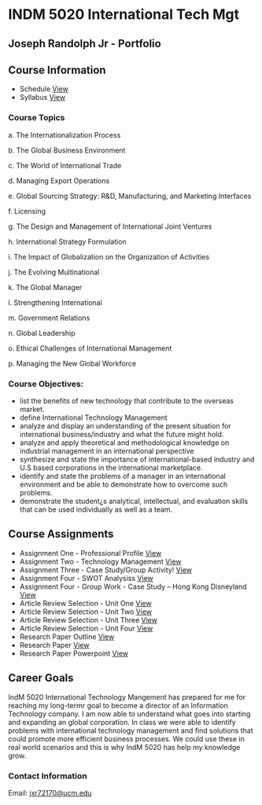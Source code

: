 # INDM 5020 International Tech Mgt

## Joseph Randolph Jr -  Portfolio

## Course Information

* Schedule [View](https://github.com/joeyrandie/IndM5020_International_Tech_Mgt/raw/master/5020c30382ScheduleSu17.pdf)
* Syllabus [View](https://github.com/joeyrandie/IndM5020_International_Tech_Mgt/raw/master/INDM5020%20SyllabusSu17.pdf)

### Course Topics

a. The Internationalization Process

b. The Global Business Environment

c. The World of International Trade

d. Managing Export Operations

e. Global Sourcing Strategy: R&D, Manufacturing, and Marketing Interfaces

f. Licensing

g. The Design and Management of International Joint Ventures

h. International Strategy Formulation

i. The Impact of Globalization on the Organization of Activities

j. The Evolving Multinational

k. The Global Manager

l. Strengthening International

m. Government Relations

n. Global Leadership

o. Ethical Challenges of International Management

p. Managing the New Global Workforce


### Course Objectives:

 * list the benefits of new technology that contribute to the overseas market.
 * define International Technology Management
 * analyze and display an understanding of the present situation for international business/industry and what the future might hold.
 * analyze and apply theoretical and methodological knowledge on industrial management in an international perspective
 * synthesize and state the importance of international-based industry and U.S based corporations in the international marketplace.
 * identify and state the problems of a manager in an international environment and be able to demonstrate how to overcome such problems.
 * demonstrate the student¿s analytical, intellectual, and evaluation skills that can be used individually as well as a team.


## Course Assignments

  - Assignment One - Professional Profile [View](https://github.com/joeyrandie/IndM5020_International_Tech_Mgt/blob/master/Joseph%20Randolph%20Jr%20-%20Professional%20Profile.docx?raw=true)
  - Assignment Two - Technology Management [View](https://github.com/joeyrandie/IndM5020_International_Tech_Mgt/blob/master/Joseph%20Randolph%20Jr%20-%20Assignment%202%20-%20Technology%20Management.docx?raw=true)
  - Assignment Three - Case Study/Group Activity! [View](https://github.com/joeyrandie/IndM5020_International_Tech_Mgt/blob/master/Joseph%20Randolph%20-%20Assignment%203.docx?raw=true)
  - Assignment Four - SWOT Analysiss [View](https://github.com/joeyrandie/IndM5020_International_Tech_Mgt/blob/master/Joseph%20Randolph%20-%20Assignment%204%20SWOT%20Analysis.docx?raw=true)
  - Assignment Four - Group Work - Case Study – Hong Kong Disneyland [View](https://github.com/joeyrandie/IndM5020_International_Tech_Mgt/blob/master/Stockholm%20Group%20Paper.docx?raw=true)
  - Article Review Selection - Unit One [View](https://github.com/joeyrandie/IndM5020_International_Tech_Mgt/blob/master/Joseph%20Randolph%20Jr%20-%20Article%20One%20Review.docx?raw=true)
  - Article Review Selection - Unit Two [View](https://github.com/joeyrandie/IndM5020_International_Tech_Mgt/blob/master/Joseph%20Randolph%20-%20Article%20Two%20Review.docx?raw=true)
  - Article Review Selection - Unit Three [View](https://github.com/joeyrandie/IndM5020_International_Tech_Mgt/blob/master/Joseph%20Randolph%20Jr%20-%20Article%203%20Review.docx?raw=true)
  - Article Review Selection - Unit Four [View](https://github.com/joeyrandie/IndM5020_International_Tech_Mgt/blob/master/Joseph%20Randolph%20Jr%20-%20Article%20Four%20Review.docx?raw=true)
  - Research Paper Outline [View](https://github.com/joeyrandie/IndM5020_International_Tech_Mgt/blob/master/Joseph%20Randolph%20Jr%20-%20Graduate%20Term%20Paper%20Outline.docx?raw=true)
  - Research Paper [View](https://github.com/joeyrandie/IndM5020_International_Tech_Mgt/blob/master/Xander%20Technology.docx?raw=true)
  - Research Paper Powerpoint [View](https://github.com/joeyrandie/IndM5020_International_Tech_Mgt/blob/master/Term%20Paper%20Presentation.pptx?raw=true)
    
## Career Goals

IndM 5020 International Technology Mangement has prepared for me for reaching my long-termr goal to become a director
of an Information Technology company. I am now able to understand what goes into starting and expanding an global corporation. In 
class we were able to identify problems with international technology management and find solutions that could promote more 
efficient business processes. We could use these in real world scenarios and this is why IndM 5020 has help my knowledge grow. 


### Contact Information
Email: jxr72170@ucm.edu

